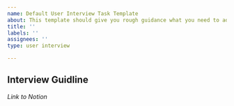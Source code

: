 ```yaml
---
name: Default User Interview Task Template
about: This template should give you rough guidance what you need to add to a User Interview Task
title: ''
labels: ''
assignees: ''
type: user interview

---
```


## Interview Guidline 
_Link to Notion_
